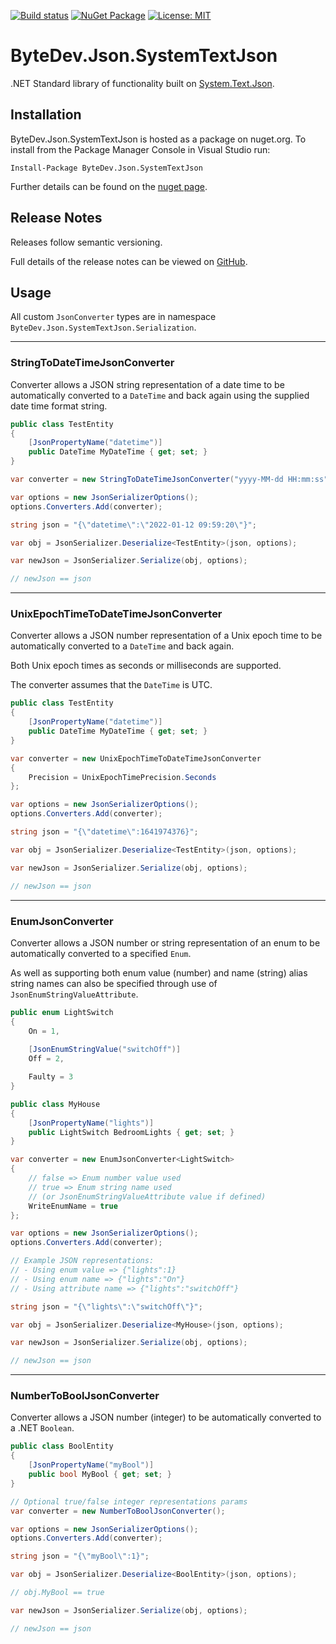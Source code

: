 [![Build status](https://ci.appveyor.com/api/projects/status/github/bytedev/ByteDev.Json.SystemTextJson?branch=master&svg=true)](https://ci.appveyor.com/project/bytedev/ByteDev-Json-SystemTextJson/branch/master)
[![NuGet Package](https://img.shields.io/nuget/v/ByteDev.Json.SystemTextJson.svg)](https://www.nuget.org/packages/ByteDev.Json.SystemTextJson)
[![License: MIT](https://img.shields.io/badge/License-MIT-green.svg)](https://github.com/ByteDev/ByteDev.Json.SystemTextJson/blob/master/LICENSE)

# ByteDev.Json.SystemTextJson

.NET Standard library of functionality built on [System.Text.Json](https://www.nuget.org/packages/System.Text.Json/).

## Installation

ByteDev.Json.SystemTextJson is hosted as a package on nuget.org.  To install from the Package Manager Console in Visual Studio run:

`Install-Package ByteDev.Json.SystemTextJson`

Further details can be found on the [nuget page](https://www.nuget.org/packages/ByteDev.Json.SystemTextJson/).

## Release Notes

Releases follow semantic versioning.

Full details of the release notes can be viewed on [GitHub](https://github.com/ByteDev/ByteDev.Json.SystemTextJson/blob/master/docs/RELEASE-NOTES.md).

## Usage

All custom `JsonConverter` types are in namespace `ByteDev.Json.SystemTextJson.Serialization`.

---

### StringToDateTimeJsonConverter

Converter allows a JSON string representation of a date time to be automatically converted to a `DateTime` and back again using the supplied date time format string.

```csharp
public class TestEntity
{
    [JsonPropertyName("datetime")]
    public DateTime MyDateTime { get; set; }
}
```

```csharp
var converter = new StringToDateTimeJsonConverter("yyyy-MM-dd HH:mm:ss");

var options = new JsonSerializerOptions();
options.Converters.Add(converter);

string json = "{\"datetime\":\"2022-01-12 09:59:20\"}";

var obj = JsonSerializer.Deserialize<TestEntity>(json, options);

var newJson = JsonSerializer.Serialize(obj, options);

// newJson == json
```

---

### UnixEpochTimeToDateTimeJsonConverter

Converter allows a JSON number representation of a Unix epoch time to be automatically converted to a `DateTime` and back again.

Both Unix epoch times as seconds or milliseconds are supported.

The converter assumes that the `DateTime` is UTC.

```csharp
public class TestEntity
{
    [JsonPropertyName("datetime")]
    public DateTime MyDateTime { get; set; }
}
```

```csharp
var converter = new UnixEpochTimeToDateTimeJsonConverter
{
    Precision = UnixEpochTimePrecision.Seconds
};

var options = new JsonSerializerOptions();
options.Converters.Add(converter);

string json = "{\"datetime\":1641974376}";

var obj = JsonSerializer.Deserialize<TestEntity>(json, options);

var newJson = JsonSerializer.Serialize(obj, options);

// newJson == json
```

---

### EnumJsonConverter

Converter allows a JSON number or string representation of an enum to be automatically converted to a specified `Enum`.

As well as supporting both enum value (number) and name (string) alias string names can also be specified through use of `JsonEnumStringValueAttribute`.

```csharp
public enum LightSwitch
{
    On = 1,
        
    [JsonEnumStringValue("switchOff")]
    Off = 2,

    Faulty = 3
}

public class MyHouse
{
    [JsonPropertyName("lights")]
    public LightSwitch BedroomLights { get; set; }
}
```

```csharp
var converter = new EnumJsonConverter<LightSwitch>
{
    // false => Enum number value used
    // true => Enum string name used 
    // (or JsonEnumStringValueAttribute value if defined)
    WriteEnumName = true
};

var options = new JsonSerializerOptions();
options.Converters.Add(converter);

// Example JSON representations:
// - Using enum value => {"lights":1}
// - Using enum name => {"lights":"On"}
// - Using attribute name => {"lights":"switchOff"}

string json = "{\"lights\":\"switchOff\"}";

var obj = JsonSerializer.Deserialize<MyHouse>(json, options);

var newJson = JsonSerializer.Serialize(obj, options);

// newJson == json
```

---

### NumberToBoolJsonConverter

Converter allows a JSON number (integer) to be automatically converted to a .NET `Boolean`.

```csharp
public class BoolEntity
{
    [JsonPropertyName("myBool")]
    public bool MyBool { get; set; }
}
```

```csharp
// Optional true/false integer representations params
var converter = new NumberToBoolJsonConverter();

var options = new JsonSerializerOptions();
options.Converters.Add(converter);

string json = "{\"myBool\":1}";

var obj = JsonSerializer.Deserialize<BoolEntity>(json, options);

// obj.MyBool == true

var newJson = JsonSerializer.Serialize(obj, options);

// newJson == json
```
